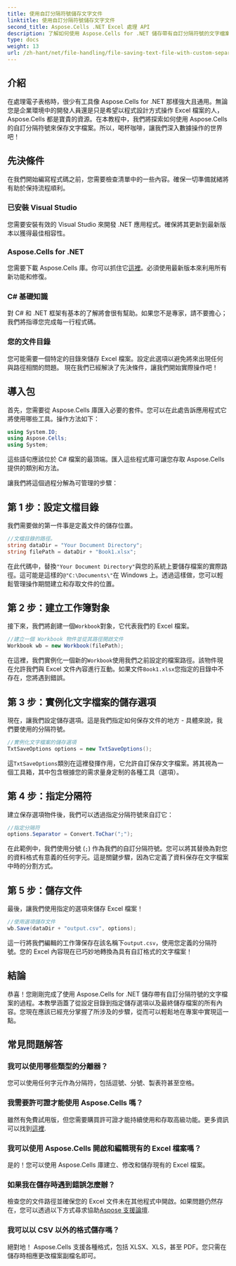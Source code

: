```yaml
---
title: 使用自訂分隔符號儲存文字文件
linktitle: 使用自訂分隔符號儲存文字文件
second_title: Aspose.Cells .NET Excel 處理 API
description: 了解如何使用 Aspose.Cells for .NET 儲存帶有自訂分隔符號的文字檔案。包括逐步指南和提示。
type: docs
weight: 13
url: /zh-hant/net/file-handling/file-saving-text-file-with-custom-separator/
---
```

## 介紹
在處理電子表格時，很少有工具像 Aspose.Cells for .NET 那樣強大且通用。無論您是企業環境中的開發人員還是只是希望以程式設計方式操作 Excel 檔案的人，Aspose.Cells 都是寶貴的資源。在本教程中，我們將探索如何使用 Aspose.Cells 的自訂分隔符號來保存文字檔案。所以，喝杯咖啡，讓我們深入數據操作的世界吧！
## 先決條件
在我們開始編寫程式碼之前，您需要檢查清單中的一些內容。確保一切準備就緒將有助於保持流程順利。
### 已安裝 Visual Studio
您需要安裝有效的 Visual Studio 來開發 .NET 應用程式。確保將其更新到最新版本以獲得最佳相容性。
### Aspose.Cells for .NET
您需要下載 Aspose.Cells 庫。你可以抓住它[這裡](https://releases.aspose.com/cells/net/)。必須使用最新版本來利用所有新功能和修復。
### C# 基礎知識
對 C# 和 .NET 框架有基本的了解將會很有幫助。如果您不是專家，請不要擔心；我們將指導您完成每一行程式碼。
### 您的文件目錄
您可能需要一個特定的目錄來儲存 Excel 檔案。設定此選項以避免將來出現任何與路徑相關的問題。
現在我們已經解決了先決條件，讓我們開始實際操作吧！
## 導入包
首先，您需要從 Aspose.Cells 庫匯入必要的套件。您可以在此處告訴應用程式它將使用哪些工具。操作方法如下：
```csharp
using System.IO;
using Aspose.Cells;
using System;
```
這些語句應該位於 C# 檔案的最頂端。匯入這些程式庫可讓您存取 Aspose.Cells 提供的類別和方法。

讓我們將這個過程分解為可管理的步驟：
## 第 1 步：設定文檔目錄
我們需要做的第一件事是定義文件的儲存位置。 
```csharp
//文檔目錄的路徑。
string dataDir = "Your Document Directory";
string filePath = dataDir + "Book1.xlsx";
```
在此代碼中，替換`"Your Document Directory"`與您的系統上要儲存檔案的實際路徑。這可能是這樣的`@"C:\Documents\"`在 Windows 上。透過這樣做，您可以輕鬆管理操作期間建立和存取文件的位置。
## 第 2 步：建立工作簿對象
接下來，我們將創建一個`Workbook`對象，它代表我們的 Excel 檔案。 
```csharp
//建立一個 Workbook 物件並從其路徑開啟文件
Workbook wb = new Workbook(filePath);
```
在這裡，我們實例化一個新的`Workbook`使用我們之前設定的檔案路徑。該物件現在允許我們與 Excel 文件內容進行互動。如果文件`Book1.xlsx`您指定的目錄中不存在，您將遇到錯誤。
## 第 3 步：實例化文字檔案的儲存選項
現在，讓我們設定儲存選項。這是我們指定如何保存文件的地方 - 具體來說，我們要使用的分隔符號。
```csharp
//實例化文字檔案的儲存選項
TxtSaveOptions options = new TxtSaveOptions();
```
這`TxtSaveOptions`類別在這裡發揮作用，它允許自訂保存文字檔案。將其視為一個工具箱，其中包含根據您的需求量身定制的各種工具（選項）。
## 第 4 步：指定分隔符
建立保存選項物件後，我們可以透過指定分隔符號來自訂它：
```csharp
//指定分隔符
options.Separator = Convert.ToChar(";");
```
在此範例中，我們使用分號 (`;`) 作為我們的自訂分隔符號。您可以將其替換為對您的資料格式有意義的任何字元。這是關鍵步驟，因為它定義了資料保存在文字檔案中時的分割方式。
## 第 5 步：儲存文件
最後，讓我們使用指定的選項來儲存 Excel 檔案！
```csharp
//使用選項儲存文件
wb.Save(dataDir + "output.csv", options);
```
這一行將我們編輯的工作簿保存在該名稱下`output.csv`，使用您定義的分隔符號。您的 Excel 內容現在已巧妙地轉換為具有自訂格式的文字檔案！
## 結論
恭喜！您剛剛完成了使用 Aspose.Cells for .NET 儲存帶有自訂分隔符號的文字檔案的過程。本教學涵蓋了從設定目錄到指定儲存選項以及最終儲存檔案的所有內容。您現在應該已經充分掌握了所涉及的步驟，從而可以輕鬆地在專案中實現這一點。
## 常見問題解答
### 我可以使用哪些類型的分離器？
您可以使用任何字元作為分隔符，包括逗號、分號、製表符甚至空格。
### 我需要許可證才能使用 Aspose.Cells 嗎？
雖然有免費試用版，但您需要購買許可證才能持續使用和存取高級功能。更多資訊可以找到[這裡](https://purchase.aspose.com/buy).
### 我可以使用 Aspose.Cells 開啟和編輯現有的 Excel 檔案嗎？
是的！您可以使用 Aspose.Cells 庫建立、修改和儲存現有的 Excel 檔案。
### 如果我在儲存時遇到錯誤怎麼辦？
檢查您的文件路徑並確保您的 Excel 文件未在其他程式中開啟。如果問題仍然存在，您可以透過以下方式尋求協助[Aspose 支援論壇](https://forum.aspose.com/c/cells/9).
### 我可以以 CSV 以外的格式儲存嗎？
絕對地！ Aspose.Cells 支援各種格式，包括 XLSX、XLS，甚至 PDF。您只需在儲存時相應更改檔案副檔名即可。